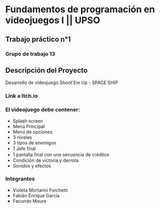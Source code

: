 <h1>Fundamentos de programación en videojuegos I || UPSO</h1>
<h2>Trabajo práctico n°1</h2>
<h3>Grupo de trabajo 13</h3>


<h2>Descripción del Proyecto</h2>
<p>
  Desarrollo de videojuego Shoot'Em Up - SPACE SHIP
</p>
<h3>Link a Itch.io</h3>
<p><a> </a></p>

<h3> El videojuego debe contener: </h3>
    <p>
      <ul>
        <li>Splash screen</li>
        <li>Menú Principal</li>
        <li>Menú de opciones</li>
        <li>3 niveles</li>
        <li>3 tipos de enemigos</li>
        <li>1 Jefe ﬁnal</li>
        <li>1 pantalla ﬁnal con una secuencia de créditos</li>
        <li>Condición de victoria y derrota</li>
        <li>Sonidos y efectos</li>
      </ul>
    </p>

<h3>Integrantes</h3>
<!-- <p></p>  -->
<ol style="list-style-type:square;">
  <li>
    Violeta Mortarini Forchetti
  </li>

  <li>
    Fabián Enrique García
  </li>

  <li>
    Facundo Moure
  </li>
</ol>

